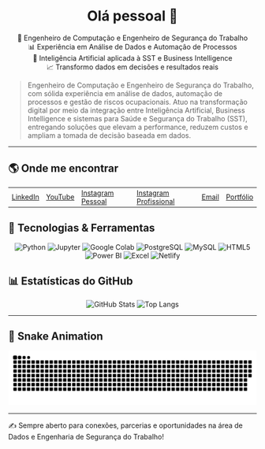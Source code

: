 <div align="center">

# Olá pessoal 👋

🎯 Engenheiro de Computação e Engenheiro de Segurança do Trabalho  
📊 Experiência em Análise de Dados e Automação de Processos  
🤖 Inteligência Artificial aplicada à SST e Business Intelligence  
📈 Transformo dados em decisões e resultados reais

</div>

> Engenheiro de Computação e Engenheiro de Segurança do Trabalho, com sólida experiência em análise de dados, automação de processos e gestão de riscos ocupacionais. Atuo na transformação digital por meio da integração entre Inteligência Artificial, Business Intelligence e sistemas para Saúde e Segurança do Trabalho (SST), entregando soluções que elevam a performance, reduzem custos e ampliam a tomada de decisão baseada em dados.

---

## 🌎 Onde me encontrar

<table>
<tr>
<td><a href="https://www.linkedin.com/in/edsonbrazdados/" target="_blank">LinkedIn</a></td>
<td><a href="https://youtube.com/@edsongomes2649" target="_blank">YouTube</a></td>
<td><a href="https://www.instagram.com/" target="_blank">Instagram Pessoal</a></td>
<td><a href="https://www.instagram.com/" target="_blank">Instagram Profissional</a></td>
<td><a href="mailto:edson@email.com">Email</a></td>
<td><a href="https://edsonbraz-portfolio.netlify.app/" target="_blank">Portfólio</a></td>
</tr>
</table>

## 🚀 Tecnologias & Ferramentas
<p align="center">
  <img src="https://cdn.simpleicons.org/python" width="56" alt="Python"/>
  <img src="https://cdn.simpleicons.org/jupyter" width="56" alt="Jupyter"/>
  <img src="https://cdn.simpleicons.org/googlecolab" width="56" alt="Google Colab"/>
  <img src="https://cdn.simpleicons.org/postgresql" width="56" alt="PostgreSQL"/>
  <img src="https://cdn.simpleicons.org/mysql" width="56" alt="MySQL"/>
  <img src="https://cdn.simpleicons.org/html5" width="56" alt="HTML5"/>
  <img src="https://cdn.simpleicons.org/powerbi" width="56" alt="Power BI"/>
  <img src="https://cdn.simpleicons.org/microsoftexcel" width="56" alt="Excel"/>
  <img src="https://cdn.simpleicons.org/netlify" width="56" alt="Netlify"/>
</p>

## 📊 Estatísticas do GitHub

<div align="center">

![GitHub Stats](https://github-readme-stats.vercel.app/api?username=ppelino&show_icons=true&theme=dracula)
![Top Langs](https://github-readme-stats.vercel.app/api/top-langs/?username=ppelino&layout=compact&theme=dracula)

</div>

---
## 🐍 Snake Animation
<p align="center">
  <img src="./.github/assets/snake.svg" alt="Snake animation" />
</p>


---

✍️ Sempre aberto para conexões, parcerias e oportunidades na área de Dados e Engenharia de Segurança do Trabalho!

